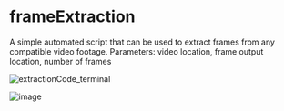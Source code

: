 # frameExtraction

A simple automated script that can be used to extract frames from any compatible video footage. 
Parameters: video location, frame output location, number of frames 

![extractionCode_terminal](https://github.com/QuibDev/frameExtraction/assets/89295808/d5253aac-7675-4658-8b18-8659a1f0620e)

![image](https://github.com/QuibDev/frameExtraction/assets/89295808/6b95e16a-c359-4e3f-b4cc-fbe981afdf56)
